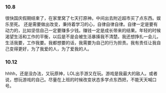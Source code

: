 ### 10.8
很快国庆假期结束了，在家里窝了七天打原神。中间出去附近超市买了点东西。娱乐至死。
还是需要做出改变，秉持着学习的心，自律自律自律。自律一定是要有动力的，比如坚信自己一定要赚多少钱。赚钱一定是成长带来的结果。年轻的时候渴望生活和工作的平衡，以后是不是会被生活暴揍我不清楚。我还想挣扎一会儿，生活我要，工作我要。我都想要的话，我需要为自己的行为担责。我有责任让我自己变得更好，为了我爱的人，为了爱我的人。

### 10.12
hhhh，还是没办法，又玩原神，LOL出手游又在玩。游戏是我最大的敌人。或者说，想玩游戏的自己。尽量在上班的时候改变状态多学点东西把，不能天天喊口号。